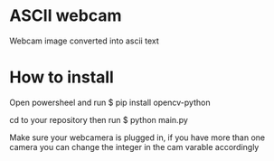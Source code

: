 # ASCII webcam
 Webcam image converted into ascii text
# How to install
 Open powersheel and run 
 $ pip install opencv-python

 cd to your repository then run
 $ python main.py

 Make sure your webcamera is plugged in, if you have more than one camera you can change the integer in the cam varable accordingly